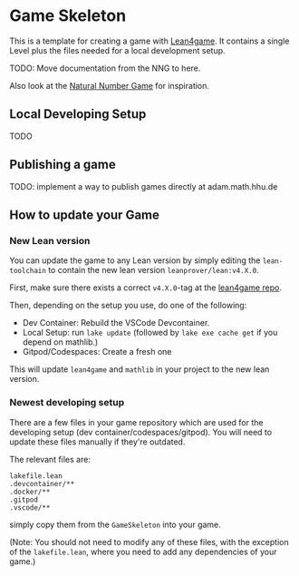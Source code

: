 # Game Skeleton

This is a template for creating a game with [Lean4game](https://github.com/leanprover-community/lean4game/). It contains a single Level plus the files needed for a local development setup.

TODO: Move documentation from the NNG to here.

Also look at the [Natural Number Game](https://github.com/leanprover-community/NNG4) for inspiration.

## Local Developing Setup

TODO

## Publishing a game

TODO: implement a way to publish games directly at adam.math.hhu.de

## How to update your Game

### New Lean version

You can update the game to any Lean version by simply editing the `lean-toolchain` to contain the new lean version `leanprover/lean:v4.X.0`.

First, make sure there exists a correct `v4.X.0`-tag at the [lean4game repo](https://github.com/leanprover-community/lean4game/tags).

Then, depending on the setup you use, do one of the following:

* Dev Container: Rebuild the VSCode Devcontainer.
* Local Setup: run `lake update` (followed by `lake exe cache get` if you depend on mathlib.)
* Gitpod/Codespaces: Create a fresh one

This will update `lean4game` and `mathlib` in your project to the new lean version.

### Newest developing setup

There are a few files in your game repository which are used for the developing setup
(dev container/codespaces/gitpod). You will need to update these files manually if they're outdated.

The relevant files are:

```
lakefile.lean
.devcontainer/**
.docker/**
.gitpod
.vscode/**
```

simply copy them from the `GameSkeleton` into your game.

(Note: You should not need to modify any of these files, with the exception of the `lakefile.lean`,
where you need to add any dependencies of your game.)
